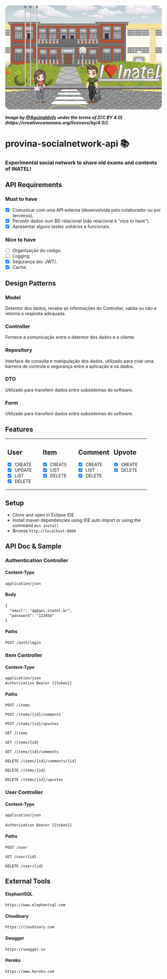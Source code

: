 <h5 align="left">
  <p><img alt="ProvinaBanner" title="#Provina" src="src\main\resources\banner\image.png" /></p>
  <p>Image by <a href= "https://www.instagram.com/agui.nart"/>@Aguinaldofs</a> under the terms of [CC BY 4.0](https://creativecommons.org/licenses/by/4.0/).</p>
</h5>
<h1 align="left">
    provina-socialnetwork-api 📚
</h1>
<h3 align="left">Experimental social network to share old exams and contents of INATEL! 
  </h3>

API Requirements
-----
### Must to have
- [x] Comunicar com uma API externa (desenvolvida pelo colaborador ou por terceiros).
- [x] Persistir dados num BD relacional (não relacional é "nice to have").
- [x] Apresentar alguns testes unitários e funcionais.

### Nice to have
- [ ] Organização do código.
- [ ] Logging.
- [x] Segurança (ex: JWT).
- [x] Cache.

Design Patterns
-----
### Model
Detentor dos dados, recebe as informações do Controller, valida
ou não e retorna a resposta adequada.

### Controller
Fornece a comunicação entre o detentor dos dados e o cliente.

### Repository
Interface de consulta e manipulação dos dados, utilizado para criar uma barreira de controle e segurança entre a aplicação e os dados.

### DTO
Utilizado para transferir dados entre subsistemas do software.

### Form 
Utilizado para transferir dados entre subsistemas do software.

Features
-----

<table border="0" width="100%" 
cellpadding="10">
<tr>
 
<td width="25%" valign="top" border="0">
  
## User
- [x] CREATE
- [x] UPDATE
- [x] LIST
- [x] DELETE

</td>
<td width="25%" valign="top">
  
## Item
- [x] CREATE
- [x] LIST
- [x] DELETE

</td>
<td width="25%" valign="top">
  
## Comment
- [x] CREATE
- [x] LIST
- [x] DELETE

</td>

<td width="25%" valign="top">
  
## Upvote
- [x] CREATE
- [x] DELETE

</td>

</tr>
</table>




Setup
-----
- Clone and open in Eclipse IDE
- Install maven dependencies using IDE auto import or using the command ``mvn install``
- Browse ``http://localhost:8080``
    
API Doc & Sample
----------------

###  Authentication Controller
  
  #### Content-Type
  
    application/json
    
  #### Body
  
    {
      "email": "ag@gec.inatel.br",
      "password": "123456"
    }
    
  #### Paths
  
    POST /auth/login
    
### Item Controller

 #### Content-Type
   ```
   application/json
   Authorization Bearer {{token}}
   ```
 #### Paths
  ```
  POST /items
  ```
   ```
  POST /items/{id}/comments
  ```
   ```
  POST /items/{id}/upvotes
  ```
   ```
  GET /items
  ```
  ```
  GET /items/{id}
  ```
   ```
  GET /items/{id}/comments
  ```
   ```
  DELETE /items/{id}/comments/{id}
  ```
  ```
  DELETE /items/{id}
  ```
  
  ```
  DELETE /items/{id}/upvotes
  ```
  
### User Controller
 
  #### Content-Type
   ```
   application/json
   
   Authorization Bearer {{token}}
   ```
  #### Paths
    
    POST /user
    
   ```
   GET /user/{id}
   ```
   ```
   DELETE /user/{id}
   ```
   
External Tools
----------------

  #### ElephantSQL
  ```
  https://www.elephantsql.com
  ```
  #### Cloudinary
  ```
  https://cloudinary.com
  ```
  #### Swagger
  ```
  https://swagger.io
  ```
  #### Heroku
  ```
  https://www.heroku.com
  ```
